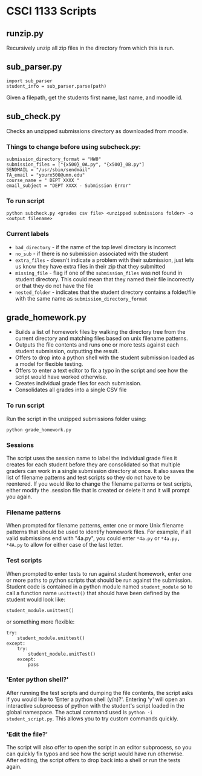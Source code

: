 # CSCI 1133 Scripts

## runzip.py

Recursively unzip all zip files in the directory from which this is run.

## sub_parser.py

    import sub_parser
    student_info = sub_parser.parse(path)

Given a filepath, get the students first name, last name, and moodle id.  

## sub_check.py

Checks an unzipped submissions directory as downloaded from moodle. 

### Things to change before using subcheck.py:
    submission_directory_format = "HW0"
    submission_files = ["{x500}_0A.py", "{x500}_0B.py"]
    SENDMAIL = "/usr/sbin/sendmail"
    TA_email = "yourx500@umn.edu"
    course_name = " DEPT XXXX "
    email_subject = "DEPT XXXX - Submission Error"

### To run script
`python subcheck.py <grades csv file> <unzipped submissions folder> -o <output filename>`

### Current labels
* `bad_directory` - if the name of the top level directory is incorrect
* `no_sub` - if there is no submission associated with the student
* `extra_files` - doesn't indicate a problem with their submission, just lets us know they have extra files in their zip that they submitted
* `missing_file` - flag if one of the `submission_files` was not found in student directory.  This could mean that they named their file incorrectly or that they do not have the file
* `nested_folder` - indicates that the student directory contains a folder/file with the same name as `submission_directory_format`

## grade_homework.py

* Builds a list of homework files by walking the directory tree from the current directory
and matching files based on unix filename patterns.
* Outputs the file contents and runs one or more tests against each student submission,
outputting the result.
* Offers to drop into a python shell with the student submission loaded as a model for
flexible testing.
* Offers to enter a text editor to fix a typo in the script and see how the script would
have worked otherwise.
* Creates individual grade files for each submission.
* Consolidates all grades into a single CSV file

### To run script

Run the script in the unzipped submissions folder using:

    python grade_homework.py 

### Sessions
The script uses the session name to label the individual grade files it creates
for each student before they are consolidated so that multiple graders can work
in a single submission directory at once. It also saves the list of filename 
patterns and test scripts so they do not have to be reentered. If you would like
to change the filename patterns or test scripts, either modify the .session file 
that is created or delete it and it will prompt you again.

### Filename patterns
When prompted for filename patterns, enter one or more Unix filename patterns 
that should be used to identify homework files. For example, if all valid 
submissions end with "4a.py", you could enter `*4a.py` or `*4a.py, *4A.py` to
allow for either case of the last letter.

### Test scripts
When prompted to enter tests to run against student homework, enter one or more
paths to python scripts that should be run against the submission. Student code
is contained in a python module named `student_module` so to call a function 
name `unittest()` that should have been defined by the student would look like:

    student_module.unittest()

or something more flexible:

    try:
        student_module.unittest()
    except:
        try:
            student_module.unitTest()
        except:
            pass

### 'Enter python shell?'
After running the test scripts and dumping the file contents, the script asks if
you would like to 'Enter a python shell (y/n)?'. Entering 'y' will open an interactive
subprocess of python with the student's script loaded in the global namespace. 
The actual command used is `python -i student_script.py`. This allows you to 
try custom commands quickly.

### 'Edit the file?'
The script will also offer to open the script in an editor subprocess, so you can
quickly fix typos and see how the script would have run otherwise. After editing,
the script offers to drop back into a shell or run the tests again.
